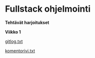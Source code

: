 # Fullstack ohjelmointi # 

**Tehtävät harjoitukset**

**Viikko 1** 

[gitlog.txt](laskarit/gitlog.txt)

[komentorivi.txt](laskarit/komentorivi.txt)





